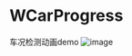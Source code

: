 # WCarProgress
车况检测动画demo
![image](https://github.com/loveWang/WCarProgress/blob/0bc97ba1c88e6eb5e319e2b7e7617a20d8959284/WCarProgress/ss.gif)
